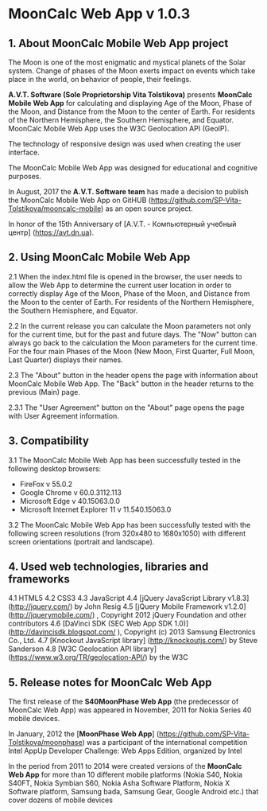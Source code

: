 # MoonCalc Web App v 1.0.3 


## 1. About MoonCalc Mobile Web App project

The Moon is one of the most enigmatic and mystical planets of the Solar system. Change of phases of the Moon exerts impact on events which take place in the world, on behavior of people, their feelings.

**A.V.T. Software (Sole Proprietorship Vita Tolstikova)** presents **MoonCalc Mobile Web App** for calculating and displaying Age of the Moon, Phase of the Moon, and Distance from the Moon to the center of Earth. For residents of the Northern Hemisphere, the Southern Hemisphere, and Equator. MoonCalc Mobile Web App uses the W3C Geolocation API (GeoIP). 

The technology of responsive design was used when creating the user interface.

The MoonCalc Mobile Web App was designed for educational and cognitive purposes.

In August, 2017 the **A.V.T. Software team** has made a decision to publish the MoonCalc Mobile Web App on GitHUB (https://github.com/SP-Vita-Tolstikova/mooncalc-mobile) as an open source project.

In honor of the 15th Anniversary of [A.V.T. - Компьютерный учебный центр] (https://avt.dn.ua).


## 2. Using MoonCalc Mobile Web App

2.1 When the index.html file is opened in the browser, the user needs to allow the Web App to determine the current user location in order to correctly display Age of the Moon, Phase of the Moon, and Distance from the Moon to the center of Earth. For residents of the Northern Hemisphere, the Southern Hemisphere, and Equator.

2.2 In the current release you can calculate the Moon parameters not only for the current time, but for the past and future days. The "Now" button can always go back to the calculation the Moon parameters for the current time. For the four main Phases of the Moon (New Moon, First Quarter, Full Moon, Last Quarter) displays their names.

2.3 The "About" button in the header opens the page with information about MoonCalc Mobile Web App. The "Back" button in the header returns to the previous (Main) page.

2.3.1 The "User Agreement" button on the "About" page opens the page with User Agreement information.

## 3. Compatibility

3.1 The MoonCalc Mobile Web App has been successfully tested in the following desktop browsers:
* FireFox v 55.0.2
* Google Chrome v 60.0.3112.113
* Microsoft Edge v 40.15063.0.0
* Microsoft Internet Explorer 11 v 11.540.15063.0

3.2 The MoonCalc Mobile Web App has been successfully tested with the following screen resolutions (from 320x480 to 1680x1050) with different screen orientations (portrait and landscape).


## 4. Used web technologies, libraries and frameworks
4.1 HTML5
4.2 CSS3
4.3 JavaScript
4.4 [jQuery JavaScript Library v1.8.3] (http://jquery.com/) by John Resig
4.5 [jQuery Mobile Framework v1.2.0] (http://jquerymobile.com/) , Copyright 2012 jQuery Foundation and other contributors
4.6 [DaVinci SDK (SEC Web App SDK 1.0)] (http://davincisdk.blogspot.com/ ), Copyright (c) 2013 Samsung Electronics Co., Ltd.
4.7 [Knockout JavaScript library] (http://knockoutjs.com/) by Steve Sanderson
4.8 [W3C Geolocation API library] (https://www.w3.org/TR/geolocation-API/) by the W3C


## 5. Release notes for MoonCalc Web App

The first release of the **S40MoonPhase Web App** (the predecessor of MoonCalc Web App) was appeared in November, 2011 for Nokia Series 40 mobile devices.

In January, 2012 the [**MoonPhase Web App**] (https://github.com/SP-Vita-Tolstikova/moonphase) was a participant of the international competition Intel AppUp Developer Challenge: Web Apps Edition, organized by Intel

In the period from 2011 to 2014 were created versions of the **MoonCalc Web App** for more than 10 different mobile platforms (Nokia S40, Nokia S40FT, Nokia Symbian S60, Nokia Asha Software Platform, Nokia X Software platform, Samsung bada, Samsung Gear, Google Android etc.) that cover dozens of mobile devices
